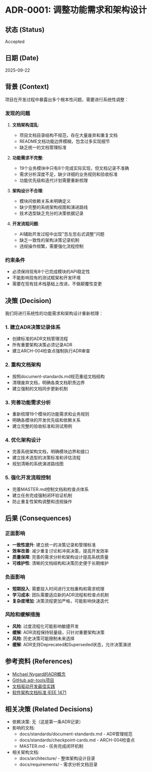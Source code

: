 # ADR-0001: 调整功能需求和架构设计

## 状态 (Status)
Accepted

## 日期 (Date)  
2025-09-22

## 背景 (Context)

项目在开发过程中暴露出多个根本性问题，需要进行系统性调整：

### 发现的问题
1. **文档架构混乱**: 
   - 项目文档目录结构不规范，存在大量废弃和重复文档
   - README文档功能边界模糊，包含过多实现细节
   - 缺乏统一的文档管理标准

2. **功能需求不完整**:
   - 19个业务模块中只有8个完成实际实现，但文档记录不准确
   - 需求分析深度不足，缺少详细的业务规则和验收标准
   - 功能优先级和迭代计划需要重新梳理

3. **架构设计不合理**:
   - 模块间依赖关系未明确定义
   - 缺少完整的系统架构视图和演进路线
   - 技术选型缺乏充分的决策依据记录

4. **开发流程问题**:
   - AI辅助开发过程中出现"忽左忽右式调整"问题
   - 缺乏一致性的架构决策记录机制
   - 违规操作频繁，需要强化流程控制

### 约束条件
- 必须保持现有8个已完成模块的API稳定性
- 不能影响现有的测试框架和开发环境
- 需要在现有技术栈基础上改进，不做颠覆性变更

## 决策 (Decision)

我们将进行系统性的功能需求和架构设计重新梳理：

### 1. 建立ADR决策记录体系
- 创建标准的ADR文档管理流程
- 所有重要架构决策必须记录ADR
- 建立ARCH-004检查点强制执行ADR审查

### 2. 重构文档架构
- 按照document-standards.md规范重组文档结构  
- 清理废弃文档，明确各类文档职责边界
- 建立强制的文档同步更新机制

### 3. 完善功能需求分析
- 重新梳理19个模块的功能需求和业务规则
- 明确各模块的开发优先级和依赖关系
- 建立完整的验收标准和测试用例

### 4. 优化架构设计
- 完善系统架构文档，明确模块边界和接口
- 建立技术选型的决策标准和评估流程  
- 规划清晰的系统演进路线图

### 5. 强化开发流程控制
- 完善MASTER.md控制文档和检查点体系
- 建立任务完成强制闭环验证机制
- 防止重复性架构调整和违规操作

## 后果 (Consequences)

### 正面影响
- **一致性提升**: 建立统一的决策记录和管理标准
- **效率改善**: 减少重复讨论和冲突决策，提高开发效率
- **质量保障**: 完善的需求分析和架构设计提高系统质量
- **可维护性**: 清晰的文档结构和决策历史便于长期维护

### 负面影响
- **短期投入**: 需要投入时间进行文档重构和需求梳理
- **学习成本**: 团队需要适应新的ADR流程和检查点机制
- **复杂度增加**: 决策流程更加严格，可能影响快速迭代

### 风险和缓解措施
- **风险**: 过度流程化可能影响敏捷开发
- **缓解**: ADR流程保持轻量级，只针对重要架构决策
- **风险**: 历史决策可能限制未来选择
- **缓解**: ADR支持Deprecated和Superseded状态，允许决策演进

## 参考资料 (References)
- [Michael Nygard的ADR概念](http://thinkrelevance.com/blog/2011/11/15/documenting-architecture-decisions)
- [GitHub adr-tools项目](https://github.com/npryce/adr-tools)
- [文档驱动开发最佳实践](https://docs.github.com/en/communities/documenting-your-project-with-wikis)
- [软件架构文档标准 IEEE 1471](https://standards.ieee.org/standard/1471-2000.html)

## 相关决策 (Related Decisions)
- 依赖决策: 无（这是第一条ADR记录）
- 影响的文档: 
  - docs/standards/document-standards.md - ADR管理规范
  - docs/standards/checkpoint-cards.md - ARCH-004检查点
  - MASTER.md - 任务完成闭环机制
- 相关架构文档: 
  - docs/architecture/ - 整体架构设计目录
  - docs/requirements/ - 需求分析文档目录